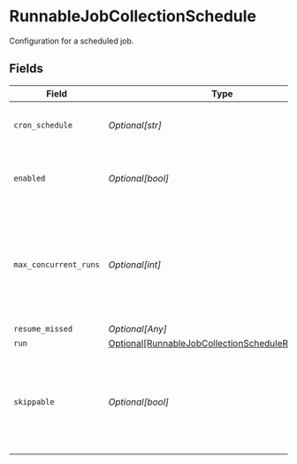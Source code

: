 # RunnableJobCollectionSchedule

Configuration for a scheduled job.


## Fields

| Field                                                                                                                 | Type                                                                                                                  | Required                                                                                                              | Description                                                                                                           |
| --------------------------------------------------------------------------------------------------------------------- | --------------------------------------------------------------------------------------------------------------------- | --------------------------------------------------------------------------------------------------------------------- | --------------------------------------------------------------------------------------------------------------------- |
| `cron_schedule`                                                                                                       | *Optional[str]*                                                                                                       | :heavy_minus_sign:                                                                                                    | A cron schedule on which to run this job.                                                                             |
| `enabled`                                                                                                             | *Optional[bool]*                                                                                                      | :heavy_minus_sign:                                                                                                    | Determines whether or not this schedule is enabled.                                                                   |
| `max_concurrent_runs`                                                                                                 | *Optional[int]*                                                                                                       | :heavy_minus_sign:                                                                                                    | The maximum number of instances that may be running of this scheduled job at any given time.                          |
| `resume_missed`                                                                                                       | *Optional[Any]*                                                                                                       | :heavy_minus_sign:                                                                                                    | N/A                                                                                                                   |
| `run`                                                                                                                 | [Optional[RunnableJobCollectionScheduleRunSettings]](../../models/shared/runnablejobcollectionschedulerunsettings.md) | :heavy_minus_sign:                                                                                                    | N/A                                                                                                                   |
| `skippable`                                                                                                           | *Optional[bool]*                                                                                                      | :heavy_minus_sign:                                                                                                    | Skippable jobs can be delayed, up to their next run time, if the system is hitting concurrency limits.                |